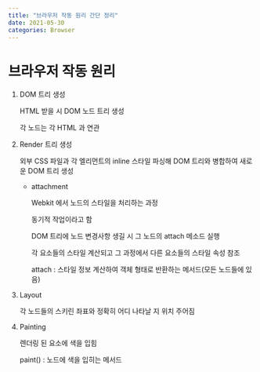 ```yaml
---
title: "브라우저 작동 원리 간단 정리"
date: 2021-05-30
categories: Browser
---
```


# 브라우저 작동 원리

1. DOM 트리 생성

   HTML 받을 시 DOM 노드 트리 생성

   각 노드는 각 HTML 과 연관

2. Render 트리 생성

   외부 CSS 파일과 각 엘리먼트의 inline 스타일 파싱해 DOM 트리와 병합하여 새로운 DOM 트리 생성

   - attachment

     Webkit 에서 노드의 스타일을 처리하는 과정

     동기적 작업이라고 함

     DOM 트리에 노드 변경사항 생길 시 그 노드의 attach 메소드 실행

     각 요소들의 스타일 계산되고 그 과정에서 다른 요소들의 스타일 속성 참조

     attach : 스타일 정보 계산하여 객체 형태로 반환하는 메서드(모든 노드들에 있음)

3. Layout

   각 노드들의 스키린 좌표와 정확히 어디 나타날 지 위치 주어짐

4. Painting

   렌더링 된 요소에 색을 입힘

   paint() : 노드에 색을 입히는 메서드
